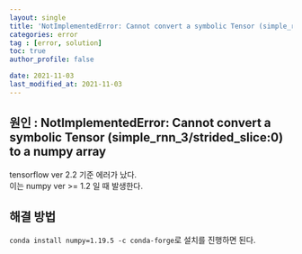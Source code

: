 ```yaml
---
layout: single
title: 'NotImplementedError: Cannot convert a symbolic Tensor (simple_rnn_3/strided_slice:0) to a numpy array 에러 해결 방법'
categories: error
tag : [error, solution]
toc: true
author_profile: false

date: 2021-11-03
last_modified_at: 2021-11-03
---
```

## 원인 : NotImplementedError: Cannot convert a symbolic Tensor (simple_rnn_3/strided_slice:0) to a numpy array
tensorflow ver 2.2 기준 에러가 났다.  
이는 numpy ver >= 1.2 일 때 발생한다.


## 해결 방법
`conda install numpy=1.19.5 -c conda-forge`로 설치를 진행하면 된다.


